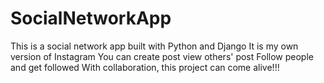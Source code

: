 # SocialNetworkApp
This is a social network app built with Python and Django
It is my own version of Instagram
You can create post
view others' post
Follow people and get followed
With collaboration, this project can come alive!!!

